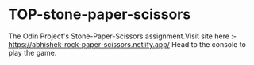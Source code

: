 # TOP-stone-paper-scissors
The Odin Project's Stone-Paper-Scissors assignment.Visit site here :- https://abhishek-rock-paper-scissors.netlify.app/
Head to the console to play the game.
